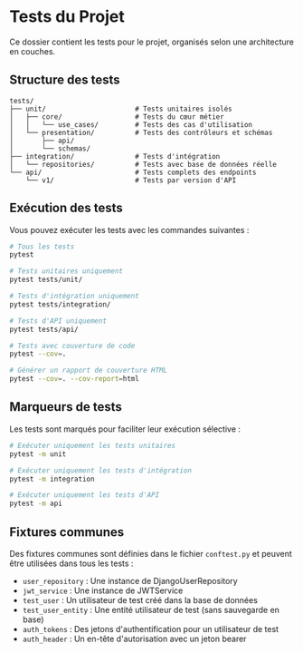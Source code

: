 # Tests du Projet

Ce dossier contient les tests pour le projet, organisés selon une architecture en couches.

## Structure des tests

```
tests/
├── unit/                      # Tests unitaires isolés
│   ├── core/                  # Tests du cœur métier
│   │   └── use_cases/         # Tests des cas d'utilisation
│   └── presentation/          # Tests des contrôleurs et schémas
│       ├── api/
│       └── schemas/
├── integration/               # Tests d'intégration
│   └── repositories/          # Tests avec base de données réelle
└── api/                       # Tests complets des endpoints
    └── v1/                    # Tests par version d'API
```

## Exécution des tests

Vous pouvez exécuter les tests avec les commandes suivantes :

```bash
# Tous les tests
pytest

# Tests unitaires uniquement
pytest tests/unit/

# Tests d'intégration uniquement
pytest tests/integration/

# Tests d'API uniquement
pytest tests/api/

# Tests avec couverture de code
pytest --cov=.

# Générer un rapport de couverture HTML
pytest --cov=. --cov-report=html
```

## Marqueurs de tests

Les tests sont marqués pour faciliter leur exécution sélective :

```bash
# Exécuter uniquement les tests unitaires
pytest -m unit

# Exécuter uniquement les tests d'intégration
pytest -m integration

# Exécuter uniquement les tests d'API
pytest -m api
```

## Fixtures communes

Des fixtures communes sont définies dans le fichier `conftest.py` et peuvent être utilisées dans tous les tests :

- `user_repository` : Une instance de DjangoUserRepository
- `jwt_service` : Une instance de JWTService
- `test_user` : Un utilisateur de test créé dans la base de données
- `test_user_entity` : Une entité utilisateur de test (sans sauvegarde en base)
- `auth_tokens` : Des jetons d'authentification pour un utilisateur de test
- `auth_header` : Un en-tête d'autorisation avec un jeton bearer